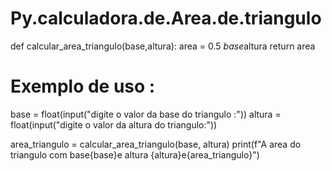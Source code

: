 
# Py.calculadora.de.Area.de.triangulo
def calcular_area_triangulo(base,altura):
area = 0.5 *base*altura
return area
# Exemplo de uso :
base = float(input("digite o valor da base do triangulo :"))
altura = float(input("digite o valor da altura do triangulo:"))

area_triangulo = calcular_area_triangulo(base, altura)
print(f"A area do triangulo com base{base}e altura {altura}e{area_triangulo}")
